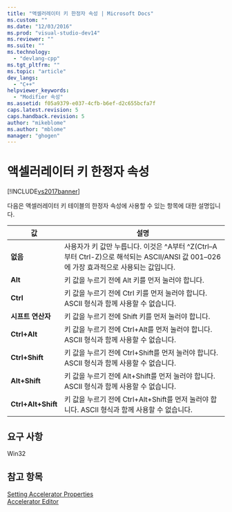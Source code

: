 ```yaml
---
title: "액셀러레이터 키 한정자 속성 | Microsoft Docs"
ms.custom: ""
ms.date: "12/03/2016"
ms.prod: "visual-studio-dev14"
ms.reviewer: ""
ms.suite: ""
ms.technology: 
  - "devlang-cpp"
ms.tgt_pltfrm: ""
ms.topic: "article"
dev_langs: 
  - "C++"
helpviewer_keywords: 
  - "Modifier 속성"
ms.assetid: f05a9379-e037-4cfb-b6ef-d2c655bcfa7f
caps.latest.revision: 5
caps.handback.revision: 5
author: "mikeblome"
ms.author: "mblome"
manager: "ghogen"
---
```

# 액셀러레이터 키 한정자 속성
[!INCLUDE[vs2017banner](../assembler/inline/includes/vs2017banner.md)]

다음은 액셀러레이터 키 테이블의 한정자 속성에 사용할 수 있는 항목에 대한 설명입니다.  
  
|값|설명|  
|-------|--------|  
|**없음**|사용자가 키 값만 누릅니다.  이것은 ^A부터 ^Z\(Ctrl–A부터 Ctrl\-Z\)으로 해석되는 ASCII\/ANSI 값 001–026에 가장 효과적으로 사용되는 값입니다.|  
|**Alt**|키 값을 누르기 전에 Alt 키를 먼저 눌러야 합니다.|  
|**Ctrl**|키 값을 누르기 전에 Ctrl 키를 먼저 눌러야 합니다.  ASCII 형식과 함께 사용할 수 없습니다.|  
|**시프트 연산자**|키 값을 누르기 전에 Shift 키를 먼저 눌러야 합니다.|  
|**Ctrl\+Alt**|키 값을 누르기 전에 Ctrl\+Alt를 먼저 눌러야 합니다.  ASCII 형식과 함께 사용할 수 없습니다.|  
|**Ctrl\+Shift**|키 값을 누르기 전에 Ctrl\+Shift를 먼저 눌러야 합니다.  ASCII 형식과 함께 사용할 수 없습니다.|  
|**Alt\+Shift**|키 값을 누르기 전에 Alt\+Shift를 먼저 눌러야 합니다.  ASCII 형식과 함께 사용할 수 없습니다.|  
|**Ctrl\+Alt\+Shift**|키 값을 누르기 전에 Ctrl\+Alt\+Shift를 먼저 눌러야 합니다.  ASCII 형식과 함께 사용할 수 없습니다.|  
  
## 요구 사항  
 Win32  
  
## 참고 항목  
 [Setting Accelerator Properties](../windows/setting-accelerator-properties.md)   
 [Accelerator Editor](../mfc/accelerator-editor.md)